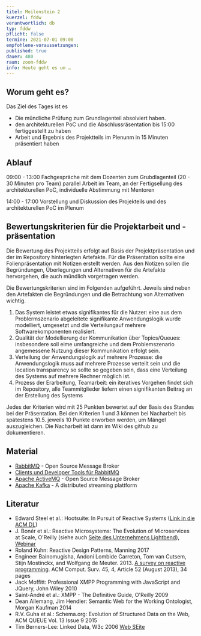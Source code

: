 ```yaml
---
titel: Meilenstein 2
kuerzel: fddw
verantwortlich: db
typ: fddw
pflicht: false
termine: 2021-07-01 09:00
empfohlene-voraussetzungen: 
published: true
dauer: 480
raum: zoom-fddw
info: Heute geht es um …
---
```


## Worum geht es?
Das Ziel des Tages ist es
- Die mündliche Prüfung zum Grundlagenteil absolviert haben.
- den architekturellen PoC und die Abschlussräsentation bis 15:00 fertiggestellt zu haben
- Arbeit und Ergebnis des Projektteils im Plenunm in 15 Minuten präsentiert haben

## Ablauf
09:00 - 13:00 Fachgespräche mit dem Dozenten zum Grubdlagenteil (20 - 30 Minuten pro Team) 
parallel Arbeit im Team, an der Fertigsellung des architekturellen PoC, individuelle Abstimmung mit Mentoren

14:00 - 17:00 Vorstellung und Diskussion des Projekteils und des architekturellen PoC im Plenum

## Bewertungskriterien für die Projektarbeit und -präsentation
Die Bewertung des Projektteils erfolgt auf Basis der Projektpräsentation und der im Repository hinterlegten Artefakte. Für die Präsentation sollte eine Folienpräsentation mit Notizen erstellt werden. Aus den Notizen sollen die Begründungen, Überlegungen und Alternativen für die Artefakte hervorgehen, die auch mündlich vorgetragen werden.

Die Bewertungskriterien sind im Folgenden aufgeführt. Jeweils sind neben den Artefakten die Begründungen und die Betrachtung von Alternativen wichtig.
1. Das System leistet etwas signifikantes für die Nutzer: eine aus dem Problermszenario abgeleitete signifikante Anwendungslogik wurde modelliert, umgesetzt und die Verteilungauf mehrere Softwarekomponenten realisiert.
2. Qualität der Modellierung der Kommunikation über Topics/Queues: insbesondere soll eime umfangreiche und dem Problemszenario angemessene Nutzung dieser Kommunikation erfolgt sein.
3. Verteilung der Anwendungslogik auf mehrere Prozesse: die Anwendungslogik muss auf mehrere Prozesse verteilt sein und die location transparency so sollte so gegeben sein, dass eine Verteilung des Systems auf mehrere Rechner möglich ist.
4. Prozess der Erarbeitung, Teamarbeit: ein iteratives Vorgehen findet sich im Repository, alle Teammitglieder liefern einen signifikanten Beitrag an der Erstellung des Systems 

Jedes der Kriterien wird mit 25 Punkten bewertet auf der Basis des Standes bei der Präsentation. Bei den Kriterien 1 und 3 können bei Nacharbeit bis spätestens 10.5. jeweils 10 Punkte erworben werden, um Mängel auszugleichen. Die Nacharbeit ist dann im Wiki des github zu dokumentieren. 


## Material
- [RabbitMQ](https://www.rabbitmq.com/) - Open Source Message Broker
- [Clients und Developer Tools für RabbitMQ](https://www.rabbitmq.com/devtools.html)
- [Apache ActiveMQ](https://github.com/apache/activemq) - Open Source Message Broker
- [Apache Kafka](http://kafka.apache.org/) - A distributed streaming plattform

## Literatur
- Edward Steel et al.: Hootsuite: In Pursuit of Reactive Systems ([Link in die ACM DL](https://dlnext.acm.org/doi/abs/10.1145/3121437.3131240))
- J. Bonér et al.: Reactive Microsystems: The Evolution of Microservices at Scale, O'Reilly (siehe auch [Seite des Unternehmens Lightbend](https://www.lightbend.com/ebooks/reactive-microsystems-evolution-of-microservices-scalability-oreilly)), [Webinar](https://on.acm.org/c/acm-learning-webinars)
- Roland Kuhn: Reactive Design Patterns, Manning 2017
- Engineer Bainomugisha, Andoni Lombide Carreton, Tom van Cutsem, Stijn Mostinckx, and Wolfgang de Meuter. 2013. [A survey on reactive programming](http://dx.doi.org/10.1145/2501654.2501666). ACM Comput. Surv. 45, 4, Article 52 (August 2013), 34 pages
- Jack Moffitt: Professional XMPP Programming with JavaScript and JQuery, John Wiley 2010
- Saint-André et al.: XMPP - The Definitive Guide, O'Reilly 2009
- Dean Allemang, Jim Hendler: Semantic Web for the Working Ontologist, Morgan Kaufman 2014
- R.V. Guha et al.: Schema.org: Evolution of Structured Data on the Web, ACM QUEUE Vol. 13 Issue 9 2015
- Tim Berners-Lee: Linked Data, W3c 2006 [Web SEite](https://www.w3.org/DesignIssues/LinkedData)

